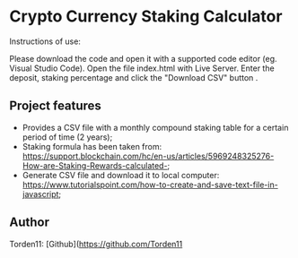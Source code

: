 

# Crypto Currency Staking Calculator


Instructions of use:

Please download the code and open it with a supported code editor (eg. Visual Studio Code).
Open the file index.html with Live Server.
Enter the deposit, staking percentage and  click the "Download CSV" button .



## Project features
-   Provides a CSV file with a monthly compound staking table for a certain period of time (2 years);
-   Staking formula has been taken from: https://support.blockchain.com/hc/en-us/articles/5969248325276-How-are-Staking-Rewards-calculated-;
-   Generate CSV file and download it to local computer: https://www.tutorialspoint.com/how-to-create-and-save-text-file-in-javascript;

## Author

Torden11: [Github](https://github.com/Torden11
